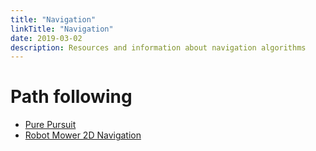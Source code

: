 ```yaml
---
title: "Navigation"
linkTitle: "Navigation"
date: 2019-03-02
description: Resources and information about navigation algorithms
---
```


# Path following
* [Pure Pursuit](https://github.com/FRC3184/purepursuit)
* [Robot Mower 2D Navigation](https://github.com/inuex3/robot_mower_2dnav)